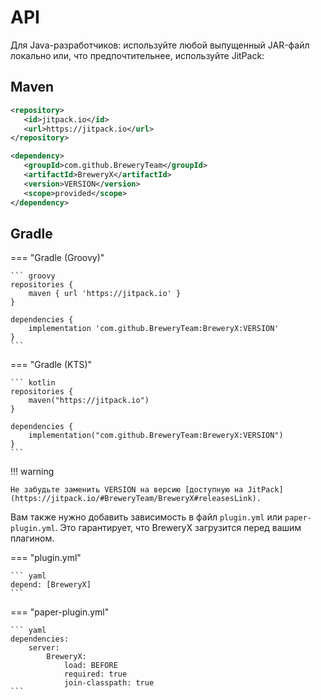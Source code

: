 
# API

Для Java-разработчиков: используйте любой выпущенный JAR-файл локально или, что предпочтительнее, используйте JitPack:

## Maven

```XML
<repository>
   <id>jitpack.io</id>
   <url>https://jitpack.io</url>
</repository>

<dependency>
   <groupId>com.github.BreweryTeam</groupId>
   <artifactId>BreweryX</artifactId>
   <version>VERSION</version>
   <scope>provided</scope>
</dependency>
```

## Gradle

=== "Gradle (Groovy)"

    ``` groovy
    repositories {
        maven { url 'https://jitpack.io' }
    }

    dependencies {
        implementation 'com.github.BreweryTeam:BreweryX:VERSION'
    }
    ```

=== "Gradle (KTS)"

    ``` kotlin
    repositories {
        maven("https://jitpack.io")
    }

    dependencies {
        implementation("com.github.BreweryTeam:BreweryX:VERSION")
    }
    ```

!!! warning

    Не забудьте заменить VERSION на версию [доступную на JitPack](https://jitpack.io/#BreweryTeam/BreweryX#releasesLink).

Вам также нужно добавить зависимость в файл `plugin.yml` или `paper-plugin.yml`. Это гарантирует, что BreweryX загрузится перед вашим плагином.

=== "plugin.yml"

    ``` yaml
    depend: [BreweryX]
    ```

=== "paper-plugin.yml"

    ``` yaml
    dependencies:
        server:
            BreweryX:
                load: BEFORE
                required: true
                join-classpath: true
    ```
